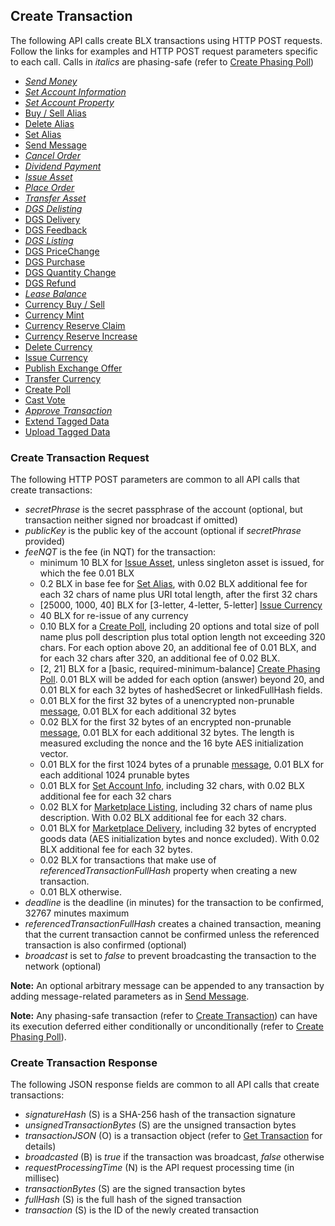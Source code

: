 <h2><span class="mw-headline" id="Create_Transaction">Create Transaction</span></h2>
<p>The following API calls create BLX transactions using HTTP POST requests. Follow the links for examples and HTTP POST request parameters specific to each call. Calls in <i>italics</i> are phasing-safe (refer to <a href="/api/phasing/#create-phasing-poll">Create Phasing Poll</a>)
</p>
<ul><li><i><a href="/api/account#send-money">Send Money</a></i></li>
<li><i><a href="/api/account#set-account-info" title="Accounts">Set Account Information</a></i></li>
<li><i><a href="/api/account#set-account-property" title="Accounts">Set Account Property</a></i></li>
<li><a href="/api/alias#buy-sell-alias" title="Aliases">Buy / Sell Alias</a></li>
<li><a href="/api/alias#delete-alias" title="Aliases">Delete Alias</a></li>
<li><a href="/api/alias#set-alias" title="Aliases">Set Alias</a></li>
<li><a href="/api/messaging#send-message" title="Messages">Send Message</a></li>
<li><i><a href="/api/assets#cancel-order" title="Asset Exchange">Cancel Order</a></i></li>
<li><i><a href="/api/assets#dividend-payment" title="Asset Exchange">Dividend Payment</a></i></li>
<li><i><a href="/api/assets#issue-asset" title="Asset Exchange">Issue Asset</a></i></li>
<li><i><a href="/api/assets#place-order" title="Asset Exchange">Place Order</a></i></li>
<li><i><a href="/api/assets#transfer-asset" title="Asset Exchange">Transfer Asset</a></i></li>
<li><i><a href="/api/marketplace#dgs-delisting" title="Digital Goods Store">DGS Delisting</a></i></li>
<li><a href="/api/marketplace#dgs-delivery" title="Digital Goods Store">DGS Delivery</a></li>
<li><a href="/api/marketplace#dgs-feedback" title="Digital Goods Store">DGS Feedback</a></li>
<li><i><a href="/api/marketplace#dgs-listing" title="Digital Goods Store">DGS Listing</a></i></li>
<li><a href="/api/marketplace#dgs-price-change" title="Digital Goods Store">DGS PriceChange</a></li>
<li><a href="/api/marketplace#dgs-purchase" title="Digital Goods Store">DGS Purchase</a></li>
<li><a href="/api/marketplace#dgs-quantity-change" title="Digital Goods Store">DGS Quantity Change</a></li>
<li><a href="/api/marketplace#dgs-refund" title="Digital Goods Store">DGS Refund</a></li>
<li><i><a href="/api/forging#lease-balance" title="Forging">Lease Balance</a></i></li>
<li><a href="/api/monetary_system#currency-buy-sell" title="Monetary System">Currency Buy / Sell</a></li>
<li><a href="/api/monetary_system#currency-mint" title="Monetary System">Currency Mint</a></li>
<li><a href="/api/monetary_system#currency-reserve-claim" title="Monetary System">Currency Reserve Claim</a></li>
<li><a href="/api/monetary_system#currency-reserve-increase" title="Monetary System">Currency Reserve Increase</a></li>
<li><a href="/api/monetary_system#delete-currency" title="Monetary System">Delete Currency</a></li>
<li><a href="/api/monetary_system#issue-currency" title="Monetary System">Issue Currency</a></li>
<li><a href="/api/monetary_system#publish-exchange-offer" title="Monetary System">Publish Exchange Offer</a></li>
<li><a href="/api/monetary_system#transfer-currency" title="Monetary System">Transfer Currency</a></li>
<li><a href="/api/voting#create-poll" title="Voting System">Create Poll</a></li>
<li><a href="/api/voting#cast-vote" title="Voting System">Cast Vote</a></li>
<li><i><a href="/api/phasing#approve-transaction" title="Phasing">Approve Transaction</a></i></li>
<li><a href="/api/tagged_data#extend-tagged-data" title="Tagged Data">Extend Tagged Data</a></li>
<li><a href="/api/tagged_data#upload-tagged-data" title="Tagged Data">Upload Tagged Data</a></li></ul>


### Create Transaction Request
The following HTTP POST parameters are common to all API calls that create transactions:

*   _secretPhrase_ is the secret passphrase of the account (optional, but transaction neither signed nor broadcast if omitted)
*   _publicKey_ is the public key of the account (optional if _secretPhrase_ provided)
*   _feeNQT_ is the fee (in NQT) for the transaction:
    *   minimum 10 BLX for [Issue Asset](assets.md#issue-asset "The Blue0x API"), unless singleton asset is issued, for which the fee 0.01 BLX
    *   0.2 BLX in base fee for [Set Alias](alias.md#set-alias "The Blue0x API"), with 0.02 BLX additional fee for each 32 chars of name plus URI total length, after the first 32 chars
    *   \[25000, 1000, 40\] BLX for \[3-letter, 4-letter, 5-letter\] [Issue Currency](monetary_system.md#issue-currency "The Blue0x API")
    *   40 BLX for re-issue of any currency
    *   0.10 BLX for a [Create Poll](voting.md#create-poll "The Blue0x API"), including 20 options and total size of poll name plus poll description plus total option length not exceeding 320 chars. For each option above 20, an additional fee of 0.01 BLX, and for each 32 chars after 320, an additional fee of 0.02 BLX.
    *   \[2, 21\] BLX for a \[basic, required-minimum-balance\] [Create Phasing Poll](phasing.md#create-phasing-poll "The Blue0x API"). 0.01 BLX will be added for each option (answer) beyond 20, and 0.01 BLX for each 32 bytes of hashedSecret or linkedFullHash fields.
    *   0.01 BLX for the first 32 bytes of a unencrypted non-prunable [message](messaging.md#send-message "The Blue0x API"), 0.01 BLX for each additional 32 bytes
    *   0.02 BLX for the first 32 bytes of an encrypted non-prunable [message](messaging.md#send-message "The Blue0x API"), 0.01 BLX for each additional 32 bytes. The length is measured excluding the nonce and the 16 byte AES initialization vector.
    *   0.01 BLX for the first 1024 bytes of a prunable [message](messaging.md#send-message "The Blue0x API"), 0.01 BLX for each additional 1024 prunable bytes
    *   0.01 BLX for [Set Account Info](account.md#set-account-info "The Blue0x API"), including 32 chars, with 0.02 BLX additional fee for each 32 chars
    *   0.02 BLX for [Marketplace Listing](marketplace.md#dgs-listing "The Blue0x API"), including 32 chars of name plus description. With 0.02 BLX additional fee for each 32 chars.
    *   0.01 BLX for [Marketplace Delivery](marketplace.md#dgs-delivery "The Blue0x API"), including 32 bytes of encrypted goods data (AES initialization bytes and nonce excluded). With 0.02 BLX additional fee for each 32 bytes.
    *   0.02 BLX for transactions that make use of _referencedTransactionFullHash_ property when creating a new transaction.
    *   0.01 BLX otherwise.
*   _deadline_ is the deadline (in minutes) for the transaction to be confirmed, 32767 minutes maximum
*   _referencedTransactionFullHash_ creates a chained transaction, meaning that the current transaction cannot be confirmed unless the referenced transaction is also confirmed (optional)
*   _broadcast_ is set to _false_ to prevent broadcasting the transaction to the network (optional)

**Note:** An optional arbitrary message can be appended to any transaction by adding message-related parameters as in [Send Message](messaging.md#send-message "The Blue0x API").

**Note:** Any phasing-safe transaction (refer to [Create Transaction](create_transaction.md#create-transaction "The Blue0x API")) can have its execution deferred either conditionally or unconditionally (refer to [Create Phasing Poll](phasing.md#create-phasing-poll "The Blue0x API")).

### Create Transaction Response

The following JSON response fields are common to all API calls that create transactions:

*   _signatureHash_ (S) is a SHA-256 hash of the transaction signature
*   _unsignedTransactionBytes_ (S) are the unsigned transaction bytes
*   _transactionJSON_ (O) is a transaction object (refer to [Get Transaction](transactions.md#get-transaction "The Blue0x API") for details)
*   _broadcasted_ (B) is _true_ if the transaction was broadcast, _false_ otherwise
*   _requestProcessingTime_ (N) is the API request processing time (in millisec)
*   _transactionBytes_ (S) are the signed transaction bytes
*   _fullHash_ (S) is the full hash of the signed transaction
*   _transaction_ (S) is the ID of the newly created transaction
